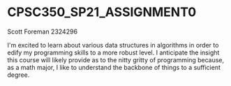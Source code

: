 # CPSC350_SP21_ASSIGNMENT0
Scott Foreman
2324296

I'm excited to learn about various data structures in algorithms in order to edify my programming skills to a more robust level. I anticipate the insight this course will likely provide as to the nitty gritty of programming because, as a math major, I like to understand the backbone of things to a sufficient degree.

